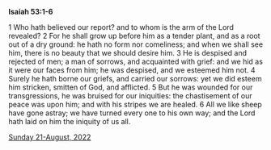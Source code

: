 **Isaiah 53:1-6**

1 Who hath believed our report? and to whom is the arm of the Lord revealed? 2 For he shall grow up before him as a tender plant, and as a root out of a dry ground: he hath no form nor comeliness; and when we shall see him, there is no beauty that we should desire him. 3 He is despised and rejected of men; a man of sorrows, and acquainted with grief: and we hid as it were our faces from him; he was despised, and we esteemed him not. 4 Surely he hath borne our griefs, and carried our sorrows: yet we did esteem him stricken, smitten of God, and afflicted. 5 But he was wounded for our transgressions, he was bruised for our iniquities: the chastisement of our peace was upon him; and with his stripes we are healed. 6 All we like sheep have gone astray; we have turned every one to his own way; and the Lord hath laid on him the iniquity of us all.

[Sunday 21-August, 2022](https://t.me/s/daily_scripture)
